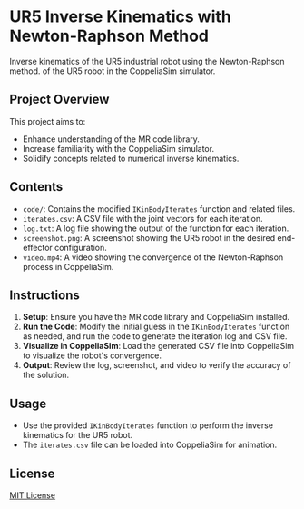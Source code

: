 # UR5 Inverse Kinematics with Newton-Raphson Method

Inverse kinematics of the UR5 industrial robot using the Newton-Raphson method. of the UR5 robot in the CoppeliaSim simulator.

## Project Overview

This project aims to:
- Enhance understanding of the MR code library.
- Increase familiarity with the CoppeliaSim simulator.
- Solidify concepts related to numerical inverse kinematics.

## Contents

- `code/`: Contains the modified `IKinBodyIterates` function and related files.
- `iterates.csv`: A CSV file with the joint vectors for each iteration.
- `log.txt`: A log file showing the output of the function for each iteration.
- `screenshot.png`: A screenshot showing the UR5 robot in the desired end-effector configuration.
- `video.mp4`: A video showing the convergence of the Newton-Raphson process in CoppeliaSim.

## Instructions

1. **Setup**: Ensure you have the MR code library and CoppeliaSim installed.
2. **Run the Code**: Modify the initial guess in the `IKinBodyIterates` function as needed, and run the code to generate the iteration log and CSV file.
3. **Visualize in CoppeliaSim**: Load the generated CSV file into CoppeliaSim to visualize the robot's convergence.
4. **Output**: Review the log, screenshot, and video to verify the accuracy of the solution.

## Usage

- Use the provided `IKinBodyIterates` function to perform the inverse kinematics for the UR5 robot.
- The `iterates.csv` file can be loaded into CoppeliaSim for animation.

## License

[MIT License](License)